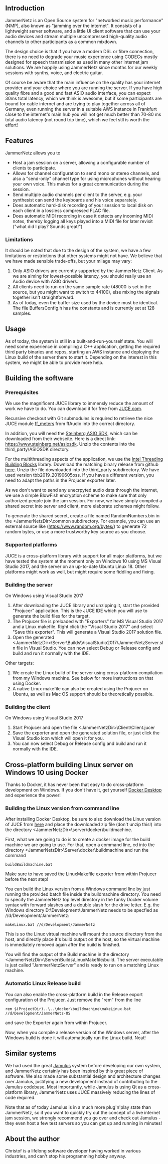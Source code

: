 ## Introduction

JammerNetz is an Open Source system for "networked music performance" (NMP), also known as "jamming over the internet". It consists of a lightweight server software, and a little UI client software that can use your audio devices and stream multiple uncompressed high-quality audio channels to other participants as a common mixdown.

The design choice is that if you have a modern DSL or fibre connection, there is no need to degrade your music experience using CODECs mostly designed for speech transmission as used in many other internet jam solutions. We are happily using JammerNetz since months for our weekly sessions with synths, voice, and electric guitar.

Of course be aware that the main influence on the quality has your internet provider and your choice where you are running the server. If you have high quality fibre and a good and fast ASIO audio interface, you can expect 30ms total latency, which we think is awesome, but if some participants are bound for cable internet and are trying to play together across all of Germany, even running the server in a suitable AWS instance in Frankfurt close to the internet's main hub you will not get much better than 70-80 ms total audio latency (not round trip time), which we feel stll is worth the effort!

## Features

JammerNetz allows you to

  * Host a jam session on a server, allowing a configurable number of clients to participate.
  * Allows for channel configuration to send mono or stereo channels, and also a "send-only" channel type for using microphones without hearing your own voice. This makes for a great communication during the session. 
  * Send multiple audio channels per client to the server, e.g. your synthesist can send the keyboards and his voice separately.
  * Does automatic hard-disk recording of your session to local disk on each client in a lossless compressed FLAC file.
  * Does automatic MIDI recording in case it detects any incoming MIDI notes, thereby logging all keys played into a MIDI file for later revisit ("what did I play? Sounds great!")

### Limitations

It should be noted that due to the design of the system, we have a few limitations or restrictions that other systems might not have. We believe that we have made sensible trade-offs, but your milage may vary:

  1. Only ASIO drivers are currently supported by the JammerNetz Client. As we are aiming for lowest-possible latency, you should really use an Audio device with ASIO drivers. 
  2. All clients need to run on the same sample rate (48000 is set in the source, but you might want to switch to 44100), else mixing the signals together isn't straightforward.
  3. As of today, even the buffer size used by the device must be identical. The file BuffersConfig.h has the constants and is currently set at 128 samples.

## Usage

As of today, the system is still in a built-and-run-yourself state. You will need some experience in compiling a C++ application, getting the required third party binaries and repos, starting an AWS instance and deploying the Linux build of the server there to start it. Depending on the interest in this system, we might be able to provide more help. 

## Building the software

### Prerequisites

We use the magnificent JUCE library to immensly reduce the amount of work we have to do. You can download it for free from [JUCE.com](https://juce.com/).

Recursive checkout with Git submodules is required to retrieve the nice JUCE module [ff_meters](https://github.com/ffAudio/ff_meters) from ffAudio into the correct directory.

In addition, you will need the [Steinberg ASIO SDK](https://www.steinberg.net/en/company/developers.html), which can be downloaded from their webseite. Here is a direct link: https://www.steinberg.net/asiosdk. Unzip the contents into the third_party\ASIOSDK directory.

For the multithreading aspects of the application, we use the [Intel Threading Building Blocks](https://software.intel.com/en-us/tbb) library. Download the matching binary release from github [here](https://github.com/intel/tbb/releases). Unzip the file downloaded into the third_party subdirectory. We have used version tbb2019_20190605oss. If you have a different version, you need to adapt the paths in the Projucer exporter later.

As we don't want to send any unecrpyted audio data through the internet, we use a simple BlowFish encryption scheme to make sure that only authorized people join the jam session. For now, we have simply compiled a shared secret into server and client, more elaborate schemes might follow.

To generate the shared secret, create a file named RandomNumbers.bin in the &lt;JammerNetzDir&gt;\common subdirectory. For example, you can use an external source like (https://www.random.org/bytes/) to generate 72 random bytes, or use a more trustworthy key source as you choose.

### Supported platforms

JUCE is a cross-platform library with support for all major platforms, but we have tested the system at the moment only on Windows 10 using MS Visual Studio 2017, and the server on an up-to-date Ubuntu Linux 18. Other platforms might work as well, but might require some fiddling and fixing.

### Building the server

On Windows using Visual Studio 2017

  1. After downloading the JUCE library and unzipping it, start the provided "Projucer" application. This is the JUCE IDE which you will use to generate the build files for the target.
  2. The Projucer file is preloaded with "Exporters" for MS Visual Studio 2017 and a Linux makefile. Right click the "Visual Studio 2017" and select "Save this exporter". This will generate a Visual Studio 2017 solution file.
  3. Open the generated &lt;JammerNetzDir&gt;\Server\Builds\VisualStudio2017\JammerNetzServer.sln file in Visual Studio. You can now select Debug or Release config and build and run it normally with the IDE.

Other targets:

  1. We create the Linux build of the server using cross-platform compilation from my Windows machine. See below for more instructions on that using Docker.
  2. A native Linux makefile can also be created using the Projucer on Ubuntu, as well as Mac OS support should be theoretically possible.


### Building the client

On Windows using Visual Studio 2017

  1. Start Projucer and open the file &lt;JammerNetzDir&gt;\Client\Client.jucer
  2. Save the exporter and open the generated solution file, or just click the Visual Studio icon which will open it for you.
  3. You can now select Debug or Release config and build and run it normally with the IDE.


## Cross-platform building Linux server on Windows 10 using Docker

Thanks to Docker, it has never been that easy to do cross-platform development on Windows. If you don't have it, get yourself [Docker Desktop](https://www.docker.com/products/docker-desktop) and experience the power!

### Building the Linux version from command line

After installing Docker Desktop, be sure to also download the Linux version of JUCE from [here](https://shop.juce.com/get-juce/download) and place the downloaded zip file (don't unzip this!) into the directory &lt;JammerNetzDir&gt;\server\docker\buildmachine.

First, what we are going to do is to create a docker image for the build machine we are going to use. For that, open a command line, cd into the directory &lt;JammerNetzDir&gt;\Server\docker\buildmachine and run the command

    buildBuildmachine.bat

Make sure to have saved the LinuxMakefile exporter from within Projucer before the next step!

You can build the Linux version from a Windows command line by just running the provided batch file inside the buildmachine directory. You need to specify the JammerNetz top level directory in the funky Docker volume syntax with forward slashes and a double slash for the drive letter. E.g. the Windows directory D:\Development\JammerNetz needs to be specfied as //d/Development/JammerNetz:

    makeLinux.bat //d/Development/JammerNetz

This is so the Linux virtual machine will mount the source directory from the host, and directly place it's build output on the host, so the virtual machine is immediately removed again after the build is finished.

You will find the output of the Build machine in the directory &lt;JammerNetzDir&gt;\Server\Builds\LinuxMakefile\build. The server executable is just called "JammerNetzServer" and is ready to run on a matching Linux machine.

### Automatic Linux Release build

You can also enable the cross-platform build in the Release export configuration of the Projucer. Just remove the "rem" from the line

    rem $(ProjectDir)..\..\docker\buildmachine\makeLinux.bat //d/Development/JammerNetz-OS


and save the Exporter again from within Projucer. 

Now, when you compile a release version of the Windows server, after the Windows build is done it will automatically run the Linux build. Neat!

## Similar systems

We had used the great [Jamulus](http://llcon.sourceforge.net/) system before developing our own system, and JammerNetz certainly has been inspired by this great piece of software. We also made some substantial design and architecture changes over Jamulus, justifying a new development instead of contributing to the Jamulus codebase. Most importantly, while Jamulus is using Qt as a cross-platform library, JammerNetz uses JUCE massively reducing the lines of code required. 

Note that as of today Jamulus is in a much more plug'n'play state than JammerNetz, so if you want to quickly try out the concept of a live internet jam session, we strongly recommend you go over and check out Jamulus - they even host a few test servers so you can get up and running in minutes!

## About the author

Christof is a lifelong software developer having worked in various industries, and can't stop his programming hobby anyway. 
